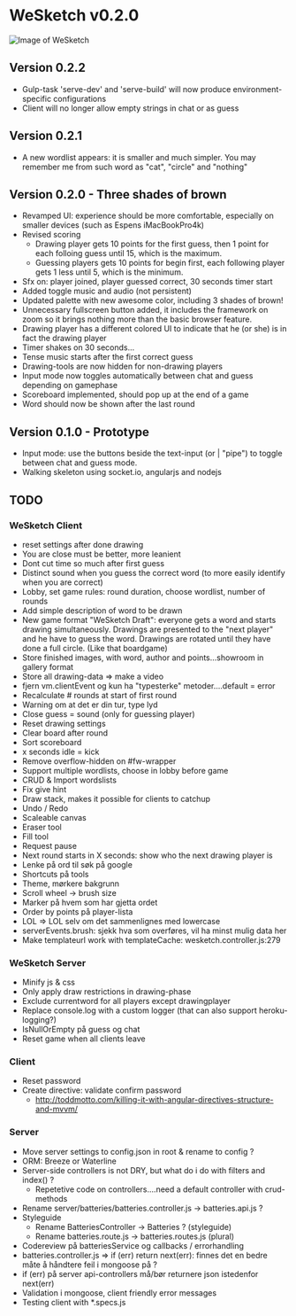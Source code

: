 
# WeSketch v0.2.0

![Image of WeSketch](https://github.com/catos/wesketch/blob/master/wesketch.png)

## Version 0.2.2
- Gulp-task 'serve-dev' and 'serve-build' will now produce environment-specific configurations
- Client will no longer allow empty strings in chat or as guess

## Version 0.2.1
- A new wordlist appears: it is smaller and much simpler. You may remember me from such word as "cat", "circle" and "nothing"

## Version 0.2.0 - Three shades of brown
- Revamped UI: experience should be more comfortable, especially on smaller devices (such as Espens iMacBookPro4k)
- Revised scoring
	- Drawing player gets 10 points for the first guess, then 1 point for each folloing guess until 15, which is the maximum.
	- Guessing players gets 10 points for begin first, each following player gets 1 less until 5, which is the minimum.
- Sfx on: player joined, player guessed correct, 30 seconds timer start
- Added toggle music and audio (not persistent)
- Updated palette with new awesome color, including 3 shades of brown!
- Unnecessary fullscreen button added, it includes the framework on zoom so it brings nothing more than the basic browser feature.
- Drawing player has a different colored UI to indicate that he (or she) is in fact the drawing player
- Timer shakes on 30 seconds...
- Tense music starts after the first correct guess
- Drawing-tools are now hidden for non-drawing players
- Input mode now toggles automatically between chat and guess depending on gamephase
- Scoreboard implemented, should pop up at the end of a game
- Word should now be shown after the last round

## Version 0.1.0 - Prototype
- Input mode: use the buttons beside the text-input (or | "pipe") to toggle between chat and guess mode.
- Walking skeleton using socket.io, angularjs and nodejs

## TODO

### WeSketch Client
- reset settings after done drawing
- You are close must be better, more leanient
- Dont cut time so much after first guess
- Distinct sound when you guess the correct word (to more easily identify when you are correct)
- Lobby, set game rules: round duration, choose wordlist, number of rounds
- Add simple description of word to be drawn
- New game format "WeSketch Draft": everyone gets a word and starts drawing simultaneously. Drawings are presented to the "next player" and he have to guess the word. Drawings are rotated until they have done a full circle. (Like that boardgame)
- Store finished images, with word, author and points...showroom in gallery format
- Store all drawing-data => make a video
- fjern vm.clientEvent og kun ha "typesterke" metoder....default = error
- Recalculate # rounds at start of first round
- Warning om at det er din tur, type lyd
- Close guess = sound (only for guessing player)
- Reset drawing settings
- Clear board after round
- Sort scoreboard
- x seconds idle = kick
- Remove overflow-hidden on #fw-wrapper
- Support multiple wordlists, choose in lobby before game
- CRUD & Import wordslists
- Fix give hint
- Draw stack, makes it possible for clients to catchup
- Undo / Redo
- Scaleable canvas
- Eraser tool
- Fill tool
- Request pause
- Next round starts in X seconds: show who the next drawing player is
- Lenke på ord til søk på google
- Shortcuts på tools
- Theme, mørkere bakgrunn
- Scroll wheel -> brush size
- Marker på hvem som har gjetta ordet
- Order by points på player-lista
- LOL => LOL selv om det sammenlignes med lowercase
- serverEvents.brush: sjekk hva som overføres, vil ha minst mulig data her
- Make templateurl work with templateCache: wesketch.controller.js:279

### WeSketch Server
- Minify js & css
- Only apply draw restrictions in drawing-phase
- Exclude currentword for all players except drawingplayer
- Replace console.log with a custom logger (that can also support heroku-logging?)
- IsNullOrEmpty på guess og chat
- Reset game when all clients leave

### Client
- Reset password
- Create directive: validate confirm password
	- http://toddmotto.com/killing-it-with-angular-directives-structure-and-mvvm/

### Server
- Move server settings to config.json in root & rename to config ?
- ORM: Breeze or Waterline
- Server-side controllers is not DRY, but what do i do with filters and index() ?
	- Repetetive code on controllers....need a default controller with crud-methods
- Rename server/batteries/batteries.controller.js -> batteries.api.js ?
- Styleguide
	- Rename BatteriesController -> Batteries ? (styleguide)
	- Rename batteries.route.js -> batteries.routes.js (plural)
- Codereview på batteriesService og callbacks / errorhandling
- batteries.controller.js => if (err) return next(err): finnes det en bedre måte å håndtere feil i mongoose på ?
- if (err) på server api-controllers må/bør returnere json istedenfor next(err)
- Validation i mongoose, client friendly error messages
- Testing client with *.specs.js
